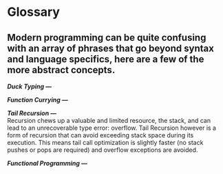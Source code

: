 # Glossary

## Modern programming can be quite confusing with an array of phrases that go beyond syntax and language specifics, here are a few of the more abstract concepts.

**_Duck Typing &mdash;_**

**_Function Currying &mdash;_**<br>

**_Tail Recursion &mdash;_**<br>
Recursion chews up a valuable and limited resource, the stack, and can lead to an unrecoverable type error: overflow. Tail Recursion however is a form of recursion that can avoid exceeding stack space during its execution. This means tail call optimization is slightly faster (no stack pushes or pops are required) and overflow exceptions are avoided.

**_Functional Programming &mdash;_**
